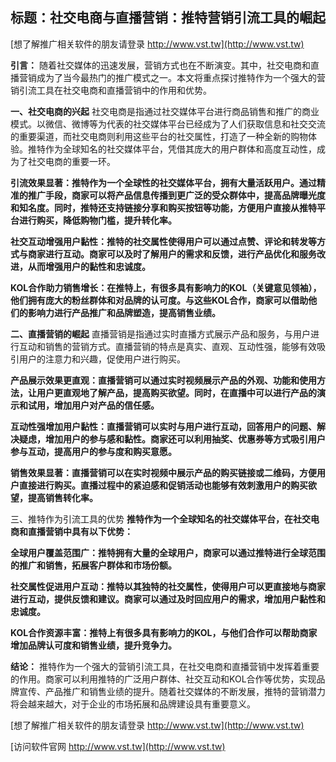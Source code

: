 ## **标题：社交电商与直播营销：推特营销引流工具的崛起**

[想了解推广相关软件的朋友请登录 http://www.vst.tw](http://www.vst.tw)

**引言：**
随着社交媒体的迅速发展，营销方式也在不断演变。其中，社交电商和直播营销成为了当今最热门的推广模式之一。本文将重点探讨推特作为一个强大的营销引流工具在社交电商和直播营销中的作用和优势。

**一、社交电商的兴起**
社交电商是指通过社交媒体平台进行商品销售和推广的商业模式。以微信、微博等为代表的社交媒体平台已经成为了人们获取信息和社交交流的重要渠道，而社交电商则利用这些平台的社交属性，打造了一种全新的购物体验。推特作为全球知名的社交媒体平台，凭借其庞大的用户群体和高度互动性，成为了社交电商的重要一环。

**引流效果显著：推特作为一个全球性的社交媒体平台，拥有大量活跃用户。通过精准的推广手段，商家可以将产品信息传播到更广泛的受众群体中，提高品牌曝光度和知名度。同时，推特还支持链接分享和购买按钮等功能，方便用户直接从推特平台进行购买，降低购物门槛，提升转化率。**

**社交互动增强用户黏性：推特的社交属性使得用户可以通过点赞、评论和转发等方式与商家进行互动。商家可以及时了解用户的需求和反馈，进行产品优化和服务改进，从而增强用户的黏性和忠诚度。**

**KOL合作助力销售增长：在推特上，有很多具有影响力的KOL（关键意见领袖），他们拥有庞大的粉丝群体和对品牌的认可度。与这些KOL合作，商家可以借助他们的影响力进行产品推广和品牌塑造，提高销售业绩。**

**二、直播营销的崛起**
直播营销是指通过实时直播方式展示产品和服务，与用户进行互动和销售的营销方式。直播营销的特点是真实、直观、互动性强，能够有效吸引用户的注意力和兴趣，促使用户进行购买。

**产品展示效果更直观：直播营销可以通过实时视频展示产品的外观、功能和使用方法，让用户更直观地了解产品，提高购买欲望。同时，在直播中可以进行产品的演示和试用，增加用户对产品的信任感。**

**互动性强增加用户黏性：直播营销可以实时与用户进行互动，回答用户的问题、解决疑虑，增加用户的参与感和黏性。商家还可以利用抽奖、优惠券等方式吸引用户参与互动，提高用户的参与度和购买意愿。**

**销售效果显著：直播营销可以在实时视频中展示产品的购买链接或二维码，方便用户直接进行购买。直播过程中的紧迫感和促销活动也能够有效刺激用户的购买欲望，提高销售转化率。**

三、推特作为引流工具的优势
**推特作为一个全球知名的社交媒体平台，在社交电商和直播营销中具有以下优势：**

**全球用户覆盖范围广：推特拥有大量的全球用户，商家可以通过推特进行全球范围的推广和销售，拓展客户群体和市场份额。**

**社交属性促进用户互动：推特以其独特的社交属性，使得用户可以更直接地与商家进行互动，提供反馈和建议。商家可以通过及时回应用户的需求，增加用户黏性和忠诚度。**

**KOL合作资源丰富：推特上有很多具有影响力的KOL，与他们合作可以帮助商家增加品牌认可度和销售业绩，提升竞争力。**

**结论：**
推特作为一个强大的营销引流工具，在社交电商和直播营销中发挥着重要的作用。商家可以利用推特的广泛用户群体、社交互动和KOL合作等优势，实现品牌宣传、产品推广和销售业绩的提升。随着社交媒体的不断发展，推特的营销潜力将会越来越大，对于企业的市场拓展和品牌建设具有重要意义。

[想了解推广相关软件的朋友请登录 http://www.vst.tw](http://www.vst.tw)


[访问软件官网 http://www.vst.tw](http://www.vst.tw)
